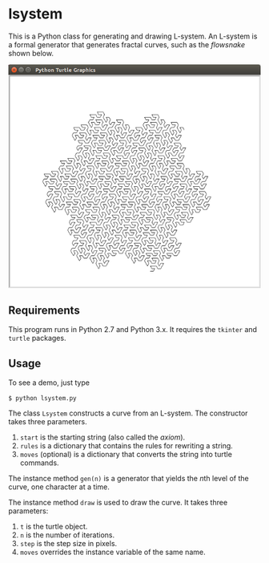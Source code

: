 lsystem
=======

This is a Python class for generating and drawing L-system. An L-system is a
formal generator that generates fractal curves, such as the *flowsnake* shown below.

![flowsnake](flowsnake.png)

## Requirements

This program runs in Python 2.7 and Python 3.x. It requires the `tkinter`
and `turtle` packages.

## Usage

To see a demo, just type

    $ python lsystem.py

The class `Lsystem` constructs a curve from an L-system. The constructor takes
three parameters.

1. `start` is the starting string (also called the *axiom*).
2. `rules` is a dictionary that contains the rules for rewriting a string.
3. `moves` (optional) is a dictionary that converts the string into turtle commands.

The instance method `gen(n)` is a generator that yields the *n*th level of the
curve, one character at a time.

The instance method `draw` is used to draw the curve. It takes three parameters:

1.  `t` is the turtle object.
2.  `n` is the number of iterations.
3.  `step` is the step size in pixels.
4.  `moves` overrides the instance variable of the same name.


